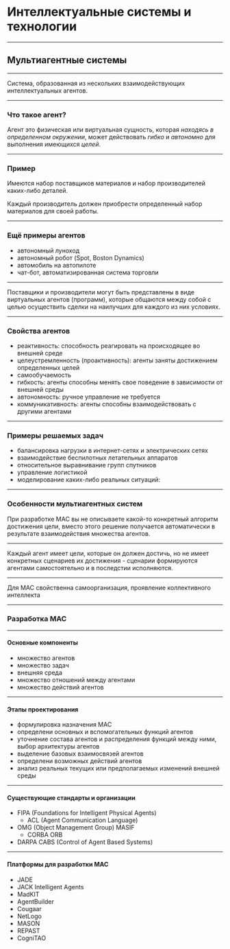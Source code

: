 <style type="text/css">
.reveal h1 {
  font-size: 2em;
}
</style>

# Интеллектуальные системы и технологии

---

## Мультиагентные системы

---

Система, образованная из нескольких взаимодействующих интеллектуальных агентов.

----

### Что такое агент?

Агент это физическая или виртуальная сущность, которая _находясь в определенном окружении_, может действовать _гибко_ и _автономно_ для выполнения имеющихся _целей_.

----

### Пример

Имеются набор поставщиков материалов и набор производителей каких-либо деталей.

Каждый производитель должен приобрести определенный набор материалов для своей работы.

----

### Ещё примеры агентов

- автономный луноход
- автономный робот (Spot, Boston Dynamics)
- автомобиль на автопилоте
- чат-бот, автоматизированная система торговли

----

Поставщики и производители могут быть представлены в виде виртуальных агентов (программ), которые общаются между собой с целью осуществить сделки на наилучших для каждого из них условиях.

----

### Свойства агентов

- реактивность: способность реагировать на происходящее во внешней среде
- целеустремленность (проактивность): агенты заняты достижением определенных целей
- самообучаемость
- гибкость: агенты способны менять свое поведение в зависимости от внешней среды
- автономность: ручное управление не требуется
- коммуникативность: агенты способны взаимодействовать с другими агентами

----

### Примеры решаемых задач

- балансировка нагрузки в интернет-сетях и электрических сетях
- взаимодействие беспилотных летательных аппаратов
- относительное выравнивание групп спутников
- управление логистикой
- моделирование каких-либо реальных ситуаций:

---

### Особенности мультиагентных систем

При разработке МАС вы не описываете какой-то конкретный алгоритм достижения цели, вместо этого решение получается автоматически в результате взаимодействия множества агентов.

----

Каждый агент имеет цели, которые он должен достичь, но не имеет конкретных сценариев их достижения - сценарии формируются агентами самостоятельно и в последстии исполняются.

----

Для МАС свойственна самоорганизация, проявление коллективного интеллекта

---

### Разработка МАС

----

#### Основные компоненты

- множество агентов
- множество задач
- внешняя среда
- множество отношений между агентами
- множество действий агентов

----

#### Этапы проектирования

- формулировка назначения МАС
- определени основных и вспомогательных функций агентов
- уточнение состава агентов и распределения функций между ними, выбор архитектуры агентов
- выделение базовых взаимосвязей агентов
- определени возможных действий агентов
- анализ реальных текущих или предполагаемых изменений внешней среды

----

#### Существующие стандарты и организации

- FIPA (Foundations for Intelligent Physical Agents)
  - ACL (Agent Communication Language)
- OMG (Object Management Group) MASIF
  - CORBA ORB
- DARPA CABS (Control of Agent Based Systems)

----

#### Платформы для разработки МАС

- JADE
- JACK Intelligent Agents
- MadKIT
- AgentBuilder
- Cougaar
- NetLogo
- MASON
- REPAST
- CogniTAO